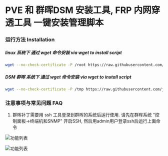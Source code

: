 # PVE 和 群晖DSM 安装工具, FRP 内网穿透工具 一键安装管理脚本

### 运行方法 Installation 

##### linux 系统下 通过 wget 命令安装 via wget to install script

```bash
wget --no-check-certificate -P /root https://raw.githubusercontent.com/jinwyp/one_click_script/master/dsm/pve.sh && chmod 700 /root/pve.sh && /root/pve.sh

```

##### DSM 群晖 系统下 通过 wget 命令安装 via wget to install script

```bash
wget --no-check-certificate -P /tmp https://raw.githubusercontent.com/jinwyp/one_click_script/master/dsm/pve.sh && chmod 700 /tmp/pve.sh && /tmp/pve.sh

```


### 注意事项与常见问题 FAQ 

1. 群晖补丁需要用 ssh 工具登录到群晖的系统后运行使用. 请先在群晖系统 "控制面板->终端机和SNMP" 开启SSH, 然后用admin用户登录ssh后运行上面命令
 


![功能列表](https://github.com/jinwyp/one_click_script/blob/master/docs/pve1.png?raw=true)

![功能列表](https://github.com/jinwyp/one_click_script/blob/master/docs/pve2.png?raw=true)


